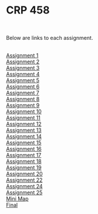 <h1>CRP 458</h1>
<br>
<p>Below are links to each assignment.<p> 
<br>
<a href="https://w124gb.github.io/crp458/Assignment_1">Assignment 1</a>
  <br>
<a href="https://w124gb.github.io/crp458/Assignment_2">Assignment 2</a>
  <br>
<a href="https://w124gb.github.io/crp458/Assignment_3">Assignment 3</a>
  <br>
<a href="https://w124gb.github.io/crp458/Assignment4">Assignment 4</a>
  <br>
<a href="https://w124gb.github.io/crp458/Assignment5">Assignment 5</a>
 <br>
<a href="https://w124gb.github.io/crp458/assignment6">Assignment 6</a>
 <br>
<a href="https://w124gb.github.io/crp458/Assignment7">Assignment 7</a>
  <br>
<a href="https://w124gb.github.io/crp458/Assignment8">Assignment 8</a>
  <br>
<a href="https://w124gb.github.io/crp458/Assignment_9">Assignment 9</a>
  <br>
<a href="https://w124gb.github.io/crp458/Assignment_10">Assignment 10</a>
  <br>
<a href="https://w124gb.github.io/crp458/Assignment_11">Assignment 11</a>
  <br>
<a href="https://w124gb.github.io/crp458/Assignment_12">Assignment 12</a>
  <br>
<a href="https://w124gb.github.io/crp458/Assignment_13">Assignment 13</a>
  <br>
<a href="https://w124gb.github.io/crp458/Assignment_14">Assignment 14</a>
  <br>
<a href="https://w124gb.github.io/crp458/">Assignment 15</a>
  <br>
<a href="https://w124gb.github.io/crp458/">Assignment 16</a>
  <br>
<a href="https://w124gb.github.io/crp458/">Assignment 17</a>
  <br>
<a href="https://w124gb.github.io/crp458/">Assignment 18</a>
  <br>
<a href="https://w124gb.github.io/crp458/Assignment_19">Assignment 19</a>
  <br>
<a href="https://w124gb.github.io/crp458/">Assignment 20</a>
  <br>
<a href="https://w124gb.github.io/crp458/">Assignment 22</a>
  <br>
<a href="https://w124gb.github.io/crp458/Assignment_24">Assignment 24</a>
  <br>
<a href="https://w124gb.github.io/crp458/Assignment_25">Assignment 25</a>
  <br>
<a href="https://w124gb.github.io/crp458/miniMap">Mini Map</a>
  <br>
<a href="https://w124gb.github.io/crp458/Final/pct.html">Final</a>
  
